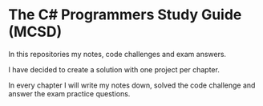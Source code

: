 # The C# Programmers Study Guide (MCSD)

In this repositories my notes, code challenges and exam answers.

I have decided to create a solution with one project per chapter.

In every chapter I will write my notes down, solved the code challenge and answer the exam practice questions.